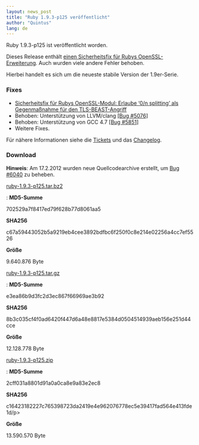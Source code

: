 ```yaml
---
layout: news_post
title: "Ruby 1.9.3-p125 veröffentlicht"
author: "Quintus"
lang: de
---
```


Ruby 1.9.3-p125 ist veröffentlicht worden.

Dieses Release enthält [einen Sicherheitsfix für Rubys
OpenSSL-Erweiterung][1]. Auch wurden viele andere Fehler behoben.

Hierbei handelt es sich um die neueste stabile Version der 1.9er-Serie.

### Fixes

* [Sicherheitsfix für Rubys OpenSSL-Modul: Erlaube ‘0/n splitting’ als
  Gegenmaßnahme für den TLS-BEAST-Angriff][1]
* Behoben: Unterstützung von LLVM/clang [\[Bug #5076\]][2]
* Behoben: Unterstützung von GCC 4.7 [\[Bug #5851\]][3]
* Weitere Fixes.

Für nähere Informationen siehe die [Tickets][4] und das [Changelog][5].

### Download

**Hinweis**\: Am 17.2.2012 wurden neue Quellcodearchive erstellt, um
[Bug #6040][6] zu beheben.

[ruby-1.9.3-p125.tar.bz2][7]

: **MD5-Summe**

  702529a7f8417ed79f628b77d8061aa5

  **SHA256**

  c67a59443052b5a9219eb4cee3892bdfbc6f250f0c8e214e02256a4cc7ef5526

  **Größe**

  9\.640.876 Byte

[ruby-1.9.3-p125.tar.gz][8]

: **MD5-Summe**

  e3ea86b9d3fc2d3ec867f66969ae3b92

  **SHA256**

  8b3c035cf4f0ad6420f447d6a48e8817e5384d0504514939aeb156e251d44cce

  **Größe**

  12\.128.778 Byte

[ruby-1.9.3-p125.zip][9]

: **MD5-Summe**

  2cff031a8801d91a0a0ca8e9a83e2ec8

  **SHA256**

  c16423182227c765398723da2419e4e962076778ec5e39417fad564e413fde1d/p&gt;

  **Größe**

  13\.590.570 Byte



[1]: /de/news/2012/02/16/sicherheitsfix-fr-rubys-openssl-modul-erlaube-0n-splitting-als-gegenmanahme-fr-den-tls-beast-angriff/ 
[2]: https://bugs.ruby-lang.org/issues/show/5076 
[3]: https://bugs.ruby-lang.org/issues/show/5851 
[4]: https://bugs.ruby-lang.org/projects/ruby-193/issues?set_filter=1&amp;status_id=5 
[5]: http://svn.ruby-lang.org/repos/ruby/tags/v1_9_3_125/ChangeLog 
[6]: https://bugs.ruby-lang.org/issues/6040 
[7]: ftp://ftp.ruby-lang.org/pub/ruby/1.9/ruby-1.9.3-p125.tar.bz2 
[8]: ftp://ftp.ruby-lang.org/pub/ruby/1.9/ruby-1.9.3-p125.tar.gz 
[9]: ftp://ftp.ruby-lang.org/pub/ruby/1.9/ruby-1.9.3-p125.zip 
